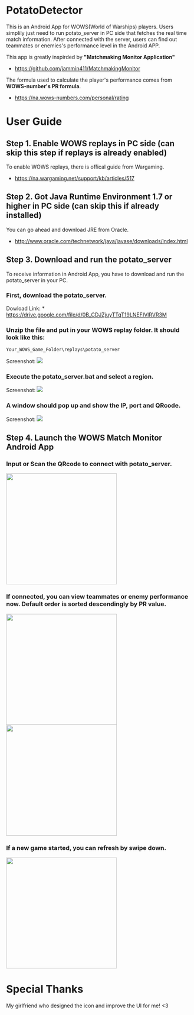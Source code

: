 # PotatoDetector

This is an Android App for WOWS(World of Warships) players. Users simplily just need to run potato_server in PC side that fetches the real time match information. After connected with the server, users can find out teammates or enemies's performance level in the Android APP.

This app is greatly inspirded by <b>"Matchmaking Monitor Application" </b>
* https://github.com/jammin411/MatchmakingMonitor

The formula used to calculate the player's performance comes from <b>WOWS-number's PR formula</b>.
* https://na.wows-numbers.com/personal/rating

# User Guide

## Step 1. Enable WOWS replays in PC side (can skip this step if replays is already enabled)
To enable WOWS replays, there is offical guide from Wargaming.
* https://na.wargaming.net/support/kb/articles/517

## Step 2. Got Java Runtime Environment 1.7 or higher in PC side (can skip this if already installed)
You can go ahead and download JRE from Oracle.
* http://www.oracle.com/technetwork/java/javase/downloads/index.html

## Step 3. Download and run the potato_server
To receive information in Android App, you have to download and run the potato_server in your PC. 

### First, download the potato_server.
Dowload Link: * https://drive.google.com/file/d/0B_CDJZjuyTTqT19LNEFIVlRVR3M
### Unzip the file and put in your WOWS replay folder. It should look like this:
```
Your_WOWS_Game_Folder\replays\potato_server
```
Screenshot:
<img src="https://raw.githubusercontent.com/Vigroid/PotatoDetector/master/screenshots/server_unzip.jpg">

### Execute the potato_server.bat and select a region.
Screenshot:
<img src="https://raw.githubusercontent.com/Vigroid/PotatoDetector/master/screenshots/region.jpg">

### A window should pop up and show the IP, port and QRcode.
Screenshot:
<img src="https://raw.githubusercontent.com/Vigroid/PotatoDetector/master/screenshots/server_UI.jpg">

## Step 4. Launch the WOWS Match Monitor Android App

### Input or Scan the QRcode to connect with potato_server.
<img src="https://raw.githubusercontent.com/Vigroid/PotatoDetector/master/screenshots/connect.png" width="300">

### If connected, you can view teammates or enemy performance now. Default order is sorted descendingly by PR value.
<img src="https://raw.githubusercontent.com/Vigroid/PotatoDetector/master/screenshots/team.png" width="300">
<img src="https://raw.githubusercontent.com/Vigroid/PotatoDetector/master/screenshots/enemy.png", width="300">

### If a new game started, you can refresh by swipe down.
<img src="https://raw.githubusercontent.com/Vigroid/PotatoDetector/master/screenshots/refresh.png" width="300">

# Special Thanks

My girlfriend who designed the icon and improve the UI for me! <3
